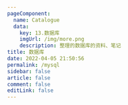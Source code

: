 ```yaml
---
pageComponent: 
  name: Catalogue
  data: 
    key: 13.数据库
    imgUrl: /img/more.png
    description: 整理的数据库的资料、笔记
title: 数据库
date: 2022-04-05 21:50:56
permalink: /mysql
sidebar: false
article: false
comment: false
editLink: false
---
```

